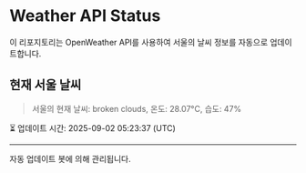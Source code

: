 
# Weather API Status

이 리포지토리는 OpenWeather API를 사용하여 서울의 날씨 정보를 자동으로 업데이트합니다.

## 현재 서울 날씨
> 서울의 현재 날씨: broken clouds, 온도: 28.07°C, 습도: 47%

⏳ 업데이트 시간: 2025-09-02 05:23:37 (UTC)

---
자동 업데이트 봇에 의해 관리됩니다.
